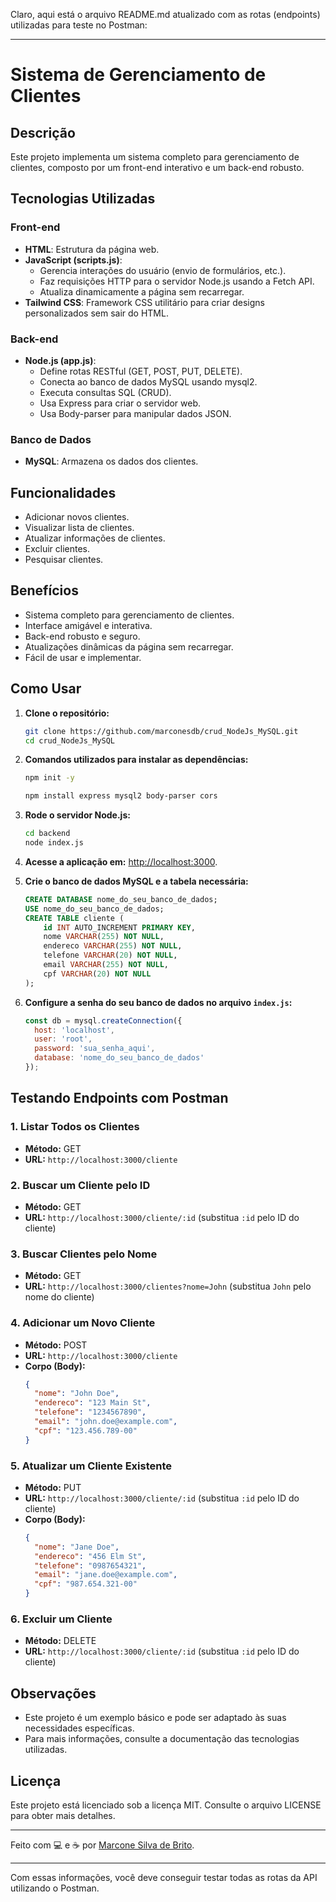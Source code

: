 Claro, aqui está o arquivo README.md atualizado com as rotas (endpoints) utilizadas para teste no Postman:

---

# Sistema de Gerenciamento de Clientes

## Descrição

Este projeto implementa um sistema completo para gerenciamento de clientes, composto por um front-end interativo e um back-end robusto.

## Tecnologias Utilizadas

### Front-end
- **HTML**: Estrutura da página web.
- **JavaScript (scripts.js)**:
  - Gerencia interações do usuário (envio de formulários, etc.).
  - Faz requisições HTTP para o servidor Node.js usando a Fetch API.
  - Atualiza dinamicamente a página sem recarregar.
- **Tailwind CSS**: Framework CSS utilitário para criar designs personalizados sem sair do HTML.

### Back-end
- **Node.js (app.js)**:
  - Define rotas RESTful (GET, POST, PUT, DELETE).
  - Conecta ao banco de dados MySQL usando mysql2.
  - Executa consultas SQL (CRUD).
  - Usa Express para criar o servidor web.
  - Usa Body-parser para manipular dados JSON.

### Banco de Dados
- **MySQL**: Armazena os dados dos clientes.

## Funcionalidades

- Adicionar novos clientes.
- Visualizar lista de clientes.
- Atualizar informações de clientes.
- Excluir clientes.
- Pesquisar clientes.

## Benefícios

- Sistema completo para gerenciamento de clientes.
- Interface amigável e interativa.
- Back-end robusto e seguro.
- Atualizações dinâmicas da página sem recarregar.
- Fácil de usar e implementar.

## Como Usar

1. **Clone o repositório:**
   ```bash
   git clone https://github.com/marconesdb/crud_NodeJs_MySQL.git
   cd crud_NodeJs_MySQL
   ```

2. **Comandos utilizados para instalar as dependências:**

   ```bash
   npm init -y
   ```

   ```bash
   npm install express mysql2 body-parser cors
   ```

3. **Rode o servidor Node.js:**
   ```bash
   cd backend
   node index.js
   ```

4. **Acesse a aplicação em:** [http://localhost:3000](http://localhost:3000).

5. **Crie o banco de dados MySQL e a tabela necessária:**
   ```sql
   CREATE DATABASE nome_do_seu_banco_de_dados;
   USE nome_do_seu_banco_de_dados;
   CREATE TABLE cliente (
       id INT AUTO_INCREMENT PRIMARY KEY,
       nome VARCHAR(255) NOT NULL,
       endereco VARCHAR(255) NOT NULL,
       telefone VARCHAR(20) NOT NULL,
       email VARCHAR(255) NOT NULL,
       cpf VARCHAR(20) NOT NULL
   );
   ```

6. **Configure a senha do seu banco de dados no arquivo `index.js`:**
   ```javascript
   const db = mysql.createConnection({
     host: 'localhost',
     user: 'root',
     password: 'sua_senha_aqui',
     database: 'nome_do_seu_banco_de_dados'
   });
   ```

## Testando Endpoints com Postman

### 1. Listar Todos os Clientes
- **Método:** GET
- **URL:** `http://localhost:3000/cliente`

### 2. Buscar um Cliente pelo ID
- **Método:** GET
- **URL:** `http://localhost:3000/cliente/:id` (substitua `:id` pelo ID do cliente)

### 3. Buscar Clientes pelo Nome
- **Método:** GET
- **URL:** `http://localhost:3000/clientes?nome=John` (substitua `John` pelo nome do cliente)

### 4. Adicionar um Novo Cliente
- **Método:** POST
- **URL:** `http://localhost:3000/cliente`
- **Corpo (Body):**
  ```json
  {
    "nome": "John Doe",
    "endereco": "123 Main St",
    "telefone": "1234567890",
    "email": "john.doe@example.com",
    "cpf": "123.456.789-00"
  }
  ```

### 5. Atualizar um Cliente Existente
- **Método:** PUT
- **URL:** `http://localhost:3000/cliente/:id` (substitua `:id` pelo ID do cliente)
- **Corpo (Body):**
  ```json
  {
    "nome": "Jane Doe",
    "endereco": "456 Elm St",
    "telefone": "0987654321",
    "email": "jane.doe@example.com",
    "cpf": "987.654.321-00"
  }
  ```

### 6. Excluir um Cliente
- **Método:** DELETE
- **URL:** `http://localhost:3000/cliente/:id` (substitua `:id` pelo ID do cliente)

## Observações

- Este projeto é um exemplo básico e pode ser adaptado às suas necessidades específicas.
- Para mais informações, consulte a documentação das tecnologias utilizadas.

## Licença

Este projeto está licenciado sob a licença MIT. Consulte o arquivo LICENSE para obter mais detalhes.

---

Feito com 💻 e ☕ por [Marcone Silva de Brito](https://github.com/marconesdb).

---

Com essas informações, você deve conseguir testar todas as rotas da API utilizando o Postman.